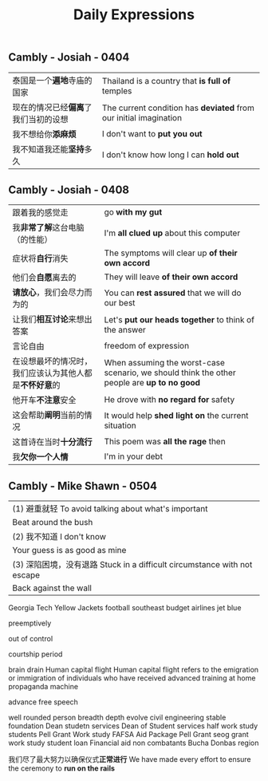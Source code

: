 ﻿---
layout: post
title: Daily Expressions
categories: Language-Learning
description: Personal Notes
keywords: Speaking
---

## Cambly - Josiah - 0404

|||
|-|-|
|泰国是一个**遍地**寺庙的国家| Thailand is a country that **is full of** temples
|现在的情况已经**偏离**了我们当初的设想| The current condition has **deviated** from our initial imagination
|我不想给你**添麻烦**| I don't want to **put you out**
|我不知道我还能**坚持**多久| I don't know how long I can **hold out**

## Cambly - Josiah - 0408

|||
|-|-|
|跟着我的感觉走| go **with my gut**
|我**非常了解**这台电脑（的性能）| I'm **all clued up** about this computer
|症状将**自行**消失| The symptoms will clear up **of their own accord**
|他们会**自愿**离去的| They will leave **of their own accord**
|**请放心**，我们会尽力而为的| You can **rest assured** that we will do our best
|让我们**相互讨论**来想出答案| Let's **put our heads together** to think of the answer
|言论自由| freedom of expression|
|在设想最坏的情况时，我们应该认为其他人都是**不怀好意**的| When assuming the worst-case scenario, we should think the other people are **up to no good**|
|他开车**不注意**安全| He drove with **no regard for** safety
|这会帮助**阐明**当前的情况| It would help **shed light on** the current situation
|这首诗在当时**十分流行**| This poem was **all the rage** then
|我**欠你一个人情**| I'm in your debt

## Cambly - Mike Shawn - 0504
||
|-|
|(1) 避重就轻 To avoid talking about what's important
|Beat around the bush|
|(2) 我不知道 I don't know|
|Your guess is as good as mine|
|(3) 深陷困境，没有退路 Stuck in a difficult circumstance with not escape
|Back against the wall|



Georgia Tech Yellow Jackets football
southeast
budget airlines
jet blue


preemptively

out of control

courtship period

brain drain
Human capital flight
Human capital flight refers to the emigration or immigration of individuals who have received advanced training at home
propaganda machine

advance free speech


well rounded person
breadth
depth
evolve
civil engineering
stable foundation
Dean studetn services
Dean of Student services
half
work study students
Pell Grant
Work study
FAFSA
Aid Package
Pell Grant
seog grant
work study
student loan
Financial aid
non combatants
Bucha
Donbas region

我们尽了最大努力以确保仪式**正常进行**
We have made every effort to ensure the ceremony to **run on the rails** 